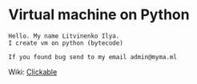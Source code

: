 # Virtual machine on Python
```
Hello. My name Litvinenko Ilya.
I create vm on python (bytecode)

If you found bug send to my email admin@myma.ml

```
Wiki: <a href="https://github.com/WinSrc/vmOnPython/wiki">Clickable</a><br>

